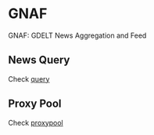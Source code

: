 # GNAF

GNAF: GDELT News Aggregation and Feed

## News Query

Check [query](https://github.com/Cyclododecene/GNAF/blob/main/code/query/README.md)

## Proxy Pool

Check [proxypool](https://github.com/Cyclododecene/GNAF/blob/main/code/proxypool/README.md)
